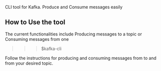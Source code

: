 CLI tool for Kafka.
Produce and Consume messages easily

## How to Use the tool

The current functionalities include Producing messages to a topic or Consuming messages from one

>>> $kafka-cli

Follow the instructions for producing and consuming messages from to and from your desired topic.